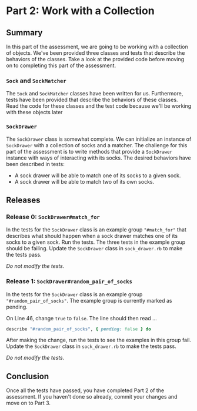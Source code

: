 # Part 2: Work with a Collection
## Summary
In this part of the assessment, we are going to be working with a collection of objects.  We've been provided three classes and tests that describe the behaviors of the classes.  Take a look at the provided code before moving on to completing this part of the assessment.

### `Sock` and `SockMatcher`
The `Sock` and `SockMatcher` classes have been written for us.  Furthermore, tests have been provided that describe the behaviors of these classes.  Read the code for these classes and the test code because we'll be working with these objects later

### `SockDrawer`
The `SockDrawer` class is somewhat complete.  We can initialize an instance of `SockDrawer` with a collection of socks and a matcher.  The challenge for this part of the assessment is to write methods that provide a `SockDrawer` instance with ways of interacting with its socks.  The desired behaviors have been described in tests:

- A sock drawer will be able to match one of its socks to a given sock.
- A sock drawer will be able to match two of its own socks.

## Releases
### Release 0: `SockDrawer#match_for`
In the tests for the `SockDrawer` class is an example group `"#match_for"` that describes what should happen when a sock drawer matches one of its socks to a given sock.  Run the tests.  The three tests in the example group should be failing.  Update the `SockDrawer` class in `sock_drawer.rb` to make the tests pass.

*Do not modify the tests.*

### Release 1:  `SockDrawer#random_pair_of_socks`
In the tests for the `SockDrawer` class is an example group `"#random_pair_of_socks"`.  The example group is currently marked as pending.

On Line 46, change `true` to `false`.  The line should then read ...

```ruby
describe "#random_pair_of_socks", { pending: false } do
```

After making the change, run the tests to see the examples in this group fail.  Update the `SockDrawer` class in `sock_drawer.rb` to make the tests pass.

*Do not modify the tests.*

## Conclusion
Once all the tests have passed, you have completed Part 2 of the assessment.  If you haven't done so already, commit your changes and move on to Part 3.

